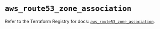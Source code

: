 # `aws_route53_zone_association`

Refer to the Terraform Registry for docs: [`aws_route53_zone_association`](https://registry.terraform.io/providers/hashicorp/aws/4.54.0/docs/resources/route53_zone_association).
